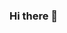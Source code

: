 ### Hi there 👋

<!--
**SwarupaJinne/SwarupaJinne** is a ✨ _special_ ✨ repository because its `README.md` (this file) appears on your GitHub profile.

Here are some ideas to get you started:

- 🔭 I’m currently exploring on Git.
- 🌱 I’m currently learning Markdown.
- 👯 I’m looking to collaborate on and work with team.
- 🤔 I’m looking for help with learning skills.
- 💬 Ask me about my_skills.
- 📫 How to reach me: via email...
- 😄 Pronouns:  She.
- ⚡ Fun fact: Have to identify.
-->

